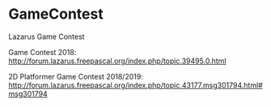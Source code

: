 # GameContest
Lazarus Game Contest

Game Contest 2018:
http://forum.lazarus.freepascal.org/index.php/topic,39495.0.html

2D Platformer Game Contest 2018/2019:
http://forum.lazarus.freepascal.org/index.php/topic,43177.msg301794.html#msg301794
